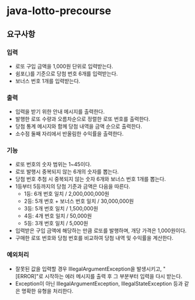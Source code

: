 # java-lotto-precourse

## 요구사항

### 입력
* 로또 구입 금액을 1,000원 단위로 입력받는다.
* 쉼포(,)를 기준으로 당첨 번호 6개를 입력받는다.
* 보너스 번호 1개를 입력받는다.

### 출력
* 입력을 받기 위한 안내 메시지를 출력한다.
* 발행한 로또 수량과 오름차순으로 정렬한 로또 번호를 출력한다.
* 당첨 통계 메시지와 함께 당첨 내역을 금액 순으로 출력한다.
* 소수점 둘째 자리에서 반올림한 수익률을 출력한다.

### 기능
* 로또 번호의 숫자 범위는 1~45이다.
* 로또 발행시 중복되지 않는 6개의 숫자를 뽑는다.
* 당첨 번호 추첨 시 중복되지 않는 숫자 6개와 보너스 번호 1개를 뽑는다.
* 1등부터 5등까지의 당첨 기준과 금액은 다음을 따른다.
  - 1등: 6개 번호 일치 / 2,000,000,000원
  - 2등: 5개 번호 + 보너스 번호 일치 / 30,000,000원
  - 3등: 5개 번호 일치 / 1,500,000원
  - 4등: 4개 번호 일치 / 50,000원
  - 5등: 3개 번호 일치 / 5,000원
* 입력받은 구입 금액에 해당하는 만큼 로또를 발행하며, 개당 가격은 1,000원이다.
* 구매한 로또 번호와 당첨 번호를 비교하여 당첨 내역 및 수익률을 계산한다.

### 예외처리
* 잘못된 값을 입력할 경우 IllegalArgumentException을 발생시키고, "[ERROR]"로 시작하는 에러 메시지를 출력 후 그 부분부터 입력을 다시 받는다.
* Exception이 아닌 IllegalArgumentException, IllegalStateException 등과 같은 명확한 유형을 처리한다.

